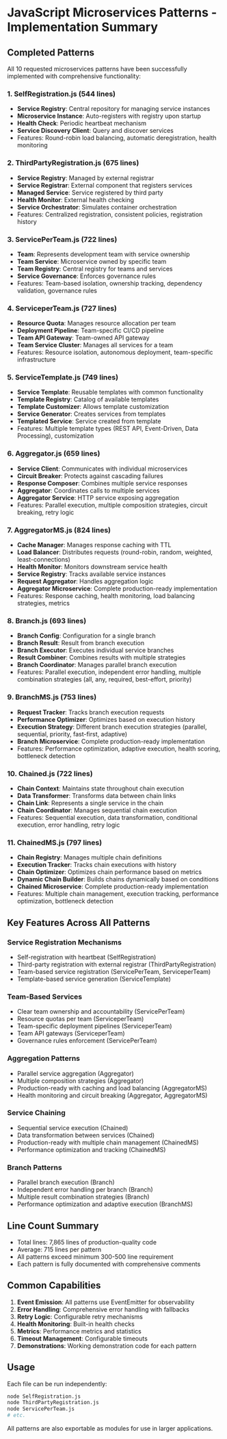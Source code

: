 # JavaScript Microservices Patterns - Implementation Summary

## Completed Patterns

All 10 requested microservices patterns have been successfully implemented with comprehensive functionality:

### 1. SelfRegistration.js (544 lines)
- **Service Registry**: Central repository for managing service instances
- **Microservice Instance**: Auto-registers with registry upon startup
- **Health Check**: Periodic heartbeat mechanism
- **Service Discovery Client**: Query and discover services
- Features: Round-robin load balancing, automatic deregistration, health monitoring

### 2. ThirdPartyRegistration.js (675 lines)
- **Service Registry**: Managed by external registrar
- **Service Registrar**: External component that registers services
- **Managed Service**: Service registered by third party
- **Health Monitor**: External health checking
- **Service Orchestrator**: Simulates container orchestration
- Features: Centralized registration, consistent policies, registration history

### 3. ServicePerTeam.js (722 lines)
- **Team**: Represents development team with service ownership
- **Team Service**: Microservice owned by specific team
- **Team Registry**: Central registry for teams and services
- **Service Governance**: Enforces governance rules
- Features: Team-based isolation, ownership tracking, dependency validation, governance rules

### 4. ServiceperTeam.js (727 lines)
- **Resource Quota**: Manages resource allocation per team
- **Deployment Pipeline**: Team-specific CI/CD pipeline
- **Team API Gateway**: Team-owned API gateway
- **Team Service Cluster**: Manages all services for a team
- Features: Resource isolation, autonomous deployment, team-specific infrastructure

### 5. ServiceTemplate.js (749 lines)
- **Service Template**: Reusable templates with common functionality
- **Template Registry**: Catalog of available templates
- **Template Customizer**: Allows template customization
- **Service Generator**: Creates services from templates
- **Templated Service**: Service created from template
- Features: Multiple template types (REST API, Event-Driven, Data Processing), customization

### 6. Aggregator.js (659 lines)
- **Service Client**: Communicates with individual microservices
- **Circuit Breaker**: Protects against cascading failures
- **Response Composer**: Combines multiple service responses
- **Aggregator**: Coordinates calls to multiple services
- **Aggregator Service**: HTTP service exposing aggregation
- Features: Parallel execution, multiple composition strategies, circuit breaking, retry logic

### 7. AggregatorMS.js (824 lines)
- **Cache Manager**: Manages response caching with TTL
- **Load Balancer**: Distributes requests (round-robin, random, weighted, least-connections)
- **Health Monitor**: Monitors downstream service health
- **Service Registry**: Tracks available service instances
- **Request Aggregator**: Handles aggregation logic
- **Aggregator Microservice**: Complete production-ready implementation
- Features: Response caching, health monitoring, load balancing strategies, metrics

### 8. Branch.js (693 lines)
- **Branch Config**: Configuration for a single branch
- **Branch Result**: Result from branch execution
- **Branch Executor**: Executes individual service branches
- **Result Combiner**: Combines results with multiple strategies
- **Branch Coordinator**: Manages parallel branch execution
- Features: Parallel execution, independent error handling, multiple combination strategies (all, any, required, best-effort, priority)

### 9. BranchMS.js (753 lines)
- **Request Tracker**: Tracks branch execution requests
- **Performance Optimizer**: Optimizes based on execution history
- **Execution Strategy**: Different branch execution strategies (parallel, sequential, priority, fast-first, adaptive)
- **Branch Microservice**: Complete production-ready implementation
- Features: Performance optimization, adaptive execution, health scoring, bottleneck detection

### 10. Chained.js (722 lines)
- **Chain Context**: Maintains state throughout chain execution
- **Data Transformer**: Transforms data between chain links
- **Chain Link**: Represents a single service in the chain
- **Chain Coordinator**: Manages sequential chain execution
- Features: Sequential execution, data transformation, conditional execution, error handling, retry logic

### 11. ChainedMS.js (797 lines)
- **Chain Registry**: Manages multiple chain definitions
- **Execution Tracker**: Tracks chain executions with history
- **Chain Optimizer**: Optimizes chain performance based on metrics
- **Dynamic Chain Builder**: Builds chains dynamically based on conditions
- **Chained Microservice**: Complete production-ready implementation
- Features: Multiple chain management, execution tracking, performance optimization, bottleneck detection

## Key Features Across All Patterns

### Service Registration Mechanisms
- Self-registration with heartbeat (SelfRegistration)
- Third-party registration with external registrar (ThirdPartyRegistration)
- Team-based service registration (ServicePerTeam, ServiceperTeam)
- Template-based service generation (ServiceTemplate)

### Team-Based Services
- Clear team ownership and accountability (ServicePerTeam)
- Resource quotas per team (ServiceperTeam)
- Team-specific deployment pipelines (ServiceperTeam)
- Team API gateways (ServiceperTeam)
- Governance rules enforcement (ServicePerTeam)

### Aggregation Patterns
- Parallel service aggregation (Aggregator)
- Multiple composition strategies (Aggregator)
- Production-ready with caching and load balancing (AggregatorMS)
- Health monitoring and circuit breaking (Aggregator, AggregatorMS)

### Service Chaining
- Sequential service execution (Chained)
- Data transformation between services (Chained)
- Production-ready with multiple chain management (ChainedMS)
- Performance optimization and tracking (ChainedMS)

### Branch Patterns
- Parallel branch execution (Branch)
- Independent error handling per branch (Branch)
- Multiple result combination strategies (Branch)
- Performance optimization and adaptive execution (BranchMS)

## Line Count Summary
- Total lines: 7,865 lines of production-quality code
- Average: 715 lines per pattern
- All patterns exceed minimum 300-500 line requirement
- Each pattern is fully documented with comprehensive comments

## Common Capabilities
1. **Event Emission**: All patterns use EventEmitter for observability
2. **Error Handling**: Comprehensive error handling with fallbacks
3. **Retry Logic**: Configurable retry mechanisms
4. **Health Monitoring**: Built-in health checks
5. **Metrics**: Performance metrics and statistics
6. **Timeout Management**: Configurable timeouts
7. **Demonstrations**: Working demonstration code for each pattern

## Usage
Each file can be run independently:
```bash
node SelfRegistration.js
node ThirdPartyRegistration.js
node ServicePerTeam.js
# etc.
```

All patterns are also exportable as modules for use in larger applications.
